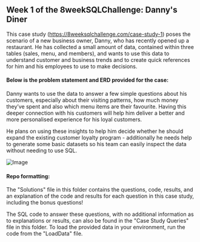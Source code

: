 ## Week 1 of the 8weekSQLChallenge: Danny's Diner 

This case study (https://8weeksqlchallenge.com/case-study-1) poses the scenario of a new business owner, Danny, who has recently opened up a restaurant. He has collected a small amount of data, contained within three tables (sales, menu, and members), and wants to use this data to understand customer and business trends and to create quick references for him and his employees to use to make decisions. 



#### Below is the problem statement and ERD provided for the case:

Danny wants to use the data to answer a few simple questions about his customers, especially about their visiting patterns, how much money they’ve spent and also which menu items are their favourite. Having this deeper connection with his customers will help him deliver a better and more personalised experience for his loyal customers.

He plans on using these insights to help him decide whether he should expand the existing customer loyalty program - additionally he needs help to generate some basic datasets so his team can easily inspect the data without needing to use SQL.

![Image](https://github.com/user-attachments/assets/b6e22ad9-f9e3-4a9a-85ad-0926d65aa5f4)

#### Repo formatting:
The "Solutions" file in this folder contains the questions, code, results, and an explanation of the code and results for each question in this case study, including the bonus questions!

The SQL code to answer these questions, with no additional information as to explanations or results, can also be found in the "Case Study Queries" file in this folder. To load the provided data in your environment, run the code from the "LoadData" file. 
